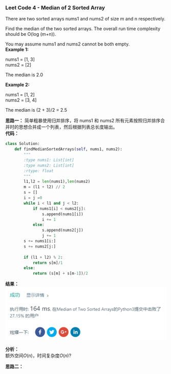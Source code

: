 ### Leet Code 4 - Median of 2 Sorted Array

There are two sorted arrays nums1 and nums2 of size m and n respectively.  

Find the median of the two sorted arrays. The overall run time complexity should be O(log (m+n)).  

You may assume nums1 and nums2 cannot be both empty.  
**Example 1:**  

nums1 = [1, 3]  
nums2 = [2]  

The median is 2.0  

**Example 2:**  

nums1 = [1, 2]  
nums2 = [3, 4]  

The median is (2 + 3)/2 = 2.5  

**思路一：**
简单粗暴使用归并排序，将 nums1 和 nums2 所有元素按照归并排序合并时的思想合并成一个列表，然后根据列表总长度输出。  
**代码：**  
```Python
class Solution:
    def findMedianSortedArrays(self, nums1, nums2):
        """
        :type nums1: List[int]
        :type nums2: List[int]
        :rtype: float
        """
        l1,l2 = len(nums1),len(nums2)
        m = (l1 + l2) // 2
        s = []
        i = j =0
        while i < l1 and j < l2:
            if nums1[i] < nums2[j]:
                s.append(nums1[i])
                i += 1
            else:
                s.append(nums2[j])
                j += 1
        s += nums1[i:]
        s += nums2[j:]

        if (l1 + l2) % 2:
            return s[m]/1
        else:
            return (s[m] + s[m-1])/2
```
**结果：**  
![](./img/leetcode4_res_1.png)  

**分析：**  
额外空间$O(n)$，时间复杂度$O(n)$?

**思路二：**  
